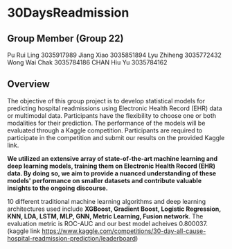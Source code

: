 # 30DaysReadmission

## Group Member (Group 22)
Pu Rui Ling 3035917989
Jiang Xiao 3035851894
Lyu Zhiheng 3035772432
Wong Wai Chak 3035784186
CHAN Hiu Yu 3035784162


## Overview
The objective of this group project is to develop statistical models for predicting hospital readmissions using Electronic Health Record (EHR) data or multimodal data. Participants have the flexibility to choose one or both modalities for their prediction. The performance of the models will be evaluated through a Kaggle competition. Participants are required to participate in the competition and submit our results on the provided Kaggle link.

**We utilized an extensive array of state-of-the-art machine learning and deep learning models, training them on Electronic Health Record (EHR) data. By doing so, we aim to provide a nuanced understanding of these models' performance on smaller datasets and contribute valuable insights to the ongoing discourse.**

10 different traditional machine learning algorithms and deep learning architectures used include **XGBoost, Gradient Boost, Logistic Regression, KNN, LDA, LSTM, MLP, GNN, Metric Learning, Fusion network**. The evaluation metric is ROC-AUC and our best model acheives 0.800037. 
(kaggle link https://www.kaggle.com/competitions/30-day-all-cause-hospital-readmission-prediction/leaderboard)



